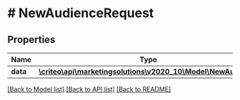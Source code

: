 # # NewAudienceRequest

## Properties

Name | Type | Description | Notes
------------ | ------------- | ------------- | -------------
**data** | [**\criteo\api\marketingsolutions\v2020_10\Model\NewAudience**](NewAudience.md) |  | [optional]

[[Back to Model list]](../../README.md#models) [[Back to API list]](../../README.md#endpoints) [[Back to README]](../../README.md)
